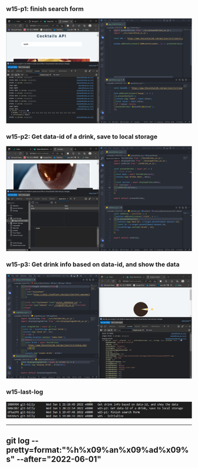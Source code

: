 ### w15-p1: finish search form

![w15-p1](w15-p1.jpg)

### w15-p2: Get data-id of a drink, save to local storage

![w15-p2](w15-p2.jpg)

### w15-p3: Get drink info based on data-id, and show the data

![w15-p3](w15-p3.jpg)

### w15-last-log

![w15-last-log](w15-last-log.jpg)

---

## git log --pretty=format:"%h%x09%an%x09%ad%x09%s" --after="2022-06-01"
